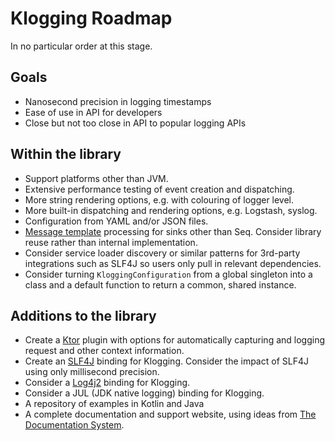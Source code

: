 # Klogging Roadmap

In no particular order at this stage.

## Goals

- Nanosecond precision in logging timestamps
- Ease of use in API for developers
- Close but not too close in API to popular logging APIs

## Within the library

- Support platforms other than JVM.
- Extensive performance testing of event creation and dispatching.
- More string rendering options, e.g. with colouring of logger level.
- More built-in dispatching and rendering options, e.g. Logstash, syslog.
- Configuration from YAML and/or JSON files.
- [Message template](https://messagetemplates.org) processing for sinks other
  than Seq. Consider library reuse rather than internal implementation.
- Consider service loader discovery or similar patterns for 3rd-party
  integrations such as SLF4J so users only pull in relevant dependencies.
- Consider turning `KloggingConfiguration` from a global singleton into a class and a default
  function to return a common, shared instance.

## Additions to the library

- Create a [Ktor](https://ktor.io/) plugin with options for automatically
  capturing and logging request and other context information.
- Create an [SLF4J](http://www.slf4j.org/) binding for Klogging. Consider the
  impact of SLF4J using only millisecond precision.
- Consider a [Log4j2](https://logging.apache.org/log4j/2.x/manual/api.html)
  binding for Klogging.
- Consider a JUL (JDK native logging) binding for Klogging.
- A repository of examples in Kotlin and Java
- A complete documentation and support website, using ideas from
  [The Documentation System](https://documentation.divio.com/).
